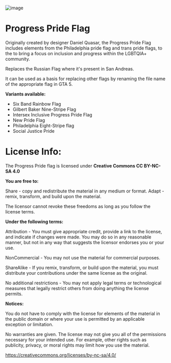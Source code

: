 ![image](https://github.com/user-attachments/assets/a996fddf-e137-403d-923a-782b7c7dee48)



# Progress Pride Flag

Originally created by designer Daniel Quasar, the Progress Pride Flag includes elements from the Philadelphia pride flag and trans pride flags, to the to bring a focus on inclusion and progress within the LGBTQIA+ community.

Replaces the Russian Flag where it's present in San Andreas. 

It can be used as a basis for replacing other flags by renaming the file name of the appropriate flag in GTA 5.

**Variants available:**

* Six Band Rainbow Flag
* Gilbert Baker Nine-Stripe Flag
* Intersex Inclusive Progress Pride Flag
* New Pride Flag
* Philadelphia Eight-Stripe flag
* Social Justice Pride


# License Info:

The Progress Pride flag is licensed under **Creative Commons CC BY-NC-SA 4.0**

**You are free to:**

Share - copy and redistribute the material in any medium or format.
Adapt - remix, transform, and build upon the material.


The licensor cannot revoke these freedoms as long as you follow the license terms.

**Under the following terms:**

Attribution - You must give appropriate credit, provide a link to the license, and indicate if changes were made. You may do so in any reasonable manner, but not in any way that suggests the licensor endorses you or your use.

NonCommercial - You may not use the material for commercial purposes.

ShareAlike - If you remix, transform, or build upon the material, you must distribute your contributions under the same license as the original.

No additional restrictions - You may not apply legal terms or technological measures that legally restrict others from doing anything the license permits.

**Notices:**

You do not have to comply with the license for elements of the material in the public domain or where your use is permitted by an applicable exception or limitation.

No warranties are given. The license may not give you all of the permissions necessary for your intended use. For example, other rights such as publicity, privacy, or moral rights may limit how you use the material.


https://creativecommons.org/licenses/by-nc-sa/4.0/
